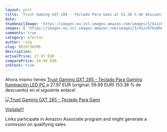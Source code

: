 ```yaml
---
layout: post
title: 'Trust Gaming GXT 285 - Teclado Para Gami al 53.38 % de descuento'
date: 
thumbnailImage: 'https://images-eu.ssl-images-amazon.com/images/I/41zcR7buOhL._SL200_.jpg'
images: [ 'https://images-eu.ssl-images-amazon.com/images/I/41zcR7buOhL._SL200_.jpg' ]
comments: true
category: ofertas
author: ring
slug: B016Y3AYRK
description:
actualPrice: 27.97 EUR
comparePrice: 59.99 EUR
inStock: true
---
```


Ahora mismo tienes [Trust Gaming GXT 285 - Teclado Para Gaming  Iluminación LED  PC ](https://www.amazon.es/dp/B016Y3AYRK/?tag=tolees-21) a 27.97 EUR (original: 59.99 EUR) (53.38 %  de descuento) en el siguiente enlace!

[![Trust Gaming GXT 285 - Teclado Para Gami](https://images-eu.ssl-images-amazon.com/images/I/41zcR7buOhL._SL200_.jpg)](https://www.amazon.es/dp/B016Y3AYRK/?tag=tolees-21)

[Visítala!!!](https://www.amazon.es/dp/B016Y3AYRK/?tag=tolees-21)

Links participate in Amazon Associate program and might generate a comission on qualifying sales
